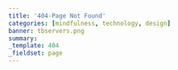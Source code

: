 ```yaml
---
title: '404-Page Not Found'
categories: [mindfulness, technology, design]
banner: tbservers.png
summary: 
_template: 404
_fieldset: page
---
```



